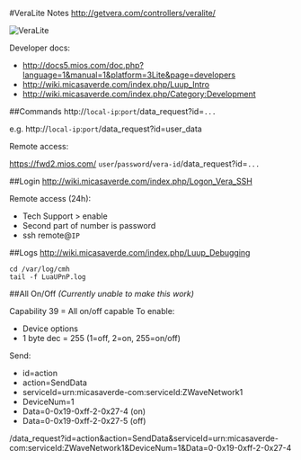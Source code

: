 #VeraLite Notes
http://getvera.com/controllers/veralite/

![VeraLite](http://support.mios.com/customer/portal/attachments/72529)

Developer docs:
- http://docs5.mios.com/doc.php?language=1&manual=1&platform=3Lite&page=developers
- http://wiki.micasaverde.com/index.php/Luup_Intro
- http://wiki.micasaverde.com/index.php/Category:Development


##Commands
http://`local-ip`:`port`/data_request?id=`...`

e.g. http://`local-ip`:`port`/data_request?id=user_data

Remote access:

https://fwd2.mios.com/ `user`/`password`/`vera-id`/data_request?id=`...`


##Login
http://wiki.micasaverde.com/index.php/Logon_Vera_SSH

Remote access (24h):
- Tech Support > enable
- Second part of number is password
- ssh remote@`IP`


##Logs
http://wiki.micasaverde.com/index.php/Luup_Debugging
```
cd /var/log/cmh
tail -f LuaUPnP.log
```

##All On/Off
*(Currently unable to make this work)*

Capability 39 = All on/off capable
To enable:
- Device options
- 1 byte dec = 255 (1=off, 2=on, 255=on/off)

Send:
- id=action
- action=SendData
- serviceId=urn:micasaverde-com:serviceId:ZWaveNetwork1
- DeviceNum=1
- Data=0-0x19-0xff-2-0x27-4 (on)
- Data=0-0x19-0xff-2-0x27-5 (off)

/data_request?id=action&action=SendData&serviceId=urn:micasaverde-com:serviceId:ZWaveNetwork1&DeviceNum=1&Data=0-0x19-0xff-2-0x27-4
